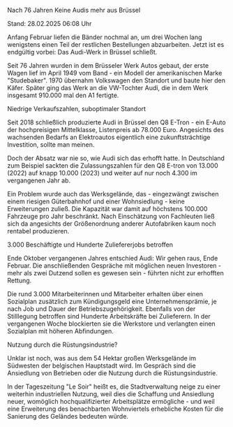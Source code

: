 
Nach 76 Jahren
Keine Audis mehr aus Brüssel


Stand: 28.02.2025 06:08 Uhr


Anfang Februar liefen die Bänder nochmal an, um drei Wochen lang wenigstens einen Teil der restlichen Bestellungen abzuarbeiten. Jetzt ist es endgültig vorbei: Das Audi-Werk in Brüssel schließt. 



Seit 76 Jahren wurden in dem Brüsseler Werk Autos gebaut, der erste Wagen lief im April 1949 vom Band - ein Modell der amerikanischen Marke "Studebaker". 1970 übernahm Volkswagen den Standort und baute hier den Käfer. Später ging das Werk an die VW-Tochter Audi, die in dem Werk insgesamt 910.000 mal den A1 fertigte.

Niedrige Verkaufszahlen, suboptimaler Standort


Seit 2018 schließlich produzierte Audi in Brüssel den Q8 E-Tron - ein E-Auto der hochpreisigen Mittelklasse, Listenpreis ab 78.000 Euro. Angesichts des wachsenden Bedarfs an Elektroautos eigentlich eine zukunftsträchtige Investition, sollte man meinen.


Doch der Absatz war nie so, wie Audi sich das erhofft hatte. In Deutschland zum Beispiel sackten die Zulassungszahlen für den Q8 E-tron von 13.000 (2022) auf knapp 10.000 (2023) und weiter auf nur noch 4.300 im vergangenen Jahr ab.


Ein Problem wurde auch das Werksgelände, das - eingezwängt zwischen einem riesigen Güterbahnhof und einer Wohnsiedlung - keine Erweiterungen zuließ. Die Kapazität war damit auf höchstens 100.000 Fahrzeuge pro Jahr beschränkt. Nach Einschätzung von Fachleuten ließ sich da angesichts der Größenordnung anderer Autofabriken kaum noch rentabel produzieren.

3.000 Beschäftigte und Hunderte Zuliefererjobs betroffen


Ende Oktober vergangenen Jahres entschied Audi: Wir gehen raus, Ende Februar. Die anschließenden Gespräche mit möglichen neuen Investoren - mehr als zwei Dutzend sollen es gewesen sein - führten nicht zur erhofften Rettung.


Die rund 3.000 Mitarbeiterinnen und Mitarbeiter erhalten über einen Sozialplan zusätzlich zum Kündigungsgeld eine Unternehmensprämie, je nach Job und Dauer der Betriebszugehörigkeit. Ebenfalls von der Stilllegung betroffen sind Hunderte Arbeitskräfte bei Zulieferern. In der vergangenen Woche blockierten sie die Werkstore und verlangten einen Sozialplan mit höheren Abfindungen.

Nutzung durch die Rüstungsindustrie?


Unklar ist noch, was aus dem 54 Hektar großen Werksgelände im Südwesten der belgischen Hauptstadt wird. Im Gespräch sind die Ansiedlung von Betrieben oder die Nutzung durch die Rüstungsindustrie.


In der Tageszeitung "Le Soir" heißt es, die Stadtverwaltung neige zu einer weiterhin industriellen Nutzung, weil dies die Schaffung und Ansiedlung neuer, womöglich hochqualifizierter Arbeitsplätze ermögliche - und weil eine Erweiterung des benachbarten Wohnviertels erhebliche Kosten für die Sanierung des Geländes bedeuten würde.


